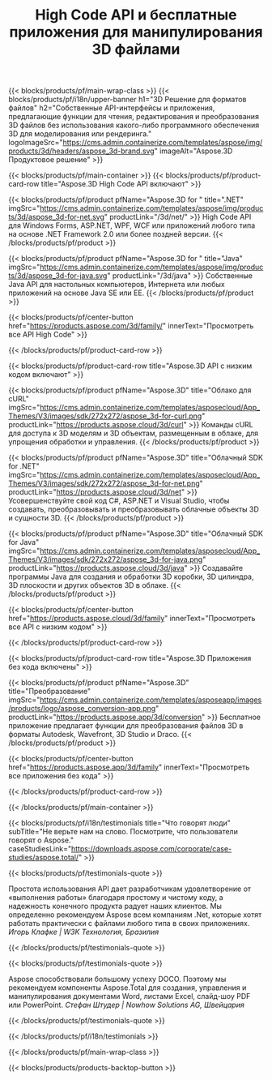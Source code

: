 ﻿---
title: High Code API и бесплатные приложения для манипулирования 3D файлами 
weight: 1460
url: /ru/
description: Создавайте, редактируйте и конвертируйте 3D файлов. Программное обеспечение для моделирования 3D не требуется. Работайте с геометрией, иерархией сцен, делитесь или разделяйте сетки, анимируйте объекты, добавляйте целевую камеру.
google_site_verification: pJzfspWbY9hmASAU3ozD0x1YVIt8rcjsmkvNtlT8jsM
---
{{< blocks/products/pf/main-wrap-class >}}
{{< blocks/products/pf/i18n/upper-banner h1="3D Решение для форматов файлов" h2="Собственные API-интерфейсы и приложения, предлагающие функции для чтения, редактирования и преобразования 3D файлов без использования какого-либо программного обеспечения 3D для моделирования или рендеринга." logoImageSrc="https://cms.admin.containerize.com/templates/aspose/img/products/3d/headers/aspose_3d-brand.svg" imageAlt="Aspose.3D Продуктовое решение" >}}

{{< blocks/products/pf/main-container >}}
{{< blocks/products/pf/product-card-row title="Aspose.3D High Code API включают" >}}

{{< blocks/products/pf/product pfName="Aspose.3D for " title=".NET" imgSrc="https://cms.admin.containerize.com/templates/aspose/img/products/3d/aspose_3d-for-net.svg" productLink="/3d/net/" >}}
High Code API для Windows Forms, ASP.NET, WPF, WCF или приложений любого типа на основе .NET Framework 2.0 или более поздней версии.
{{< /blocks/products/pf/product >}}

{{< blocks/products/pf/product pfName="Aspose.3D for " title="Java" imgSrc="https://cms.admin.containerize.com/templates/aspose/img/products/3d/aspose_3d-for-java.svg" productLink="/3d/java" >}}
Собственные Java API для настольных компьютеров, Интернета или любых приложений на основе Java SE или EE.
{{< /blocks/products/pf/product >}}

{{< blocks/products/pf/center-button href="https://products.aspose.com/3d/family/" innerText="Просмотреть все API High Code" >}}

{{< /blocks/products/pf/product-card-row >}}

{{< blocks/products/pf/product-card-row title="Aspose.3D API с низким кодом включают" >}}

{{< blocks/products/pf/product pfName="Aspose.3D" title="Облако для cURL" imgSrc="https://cms.admin.containerize.com/templates/asposecloud/App_Themes/V3/images/sdk/272x272/aspose_3d-for-curl.png" productLink="https://products.aspose.cloud/3d/curl" >}}
Команды cURL для доступа к 3D моделям и 3D объектам, размещенным в облаке, для упрощения обработки и управления.
{{< /blocks/products/pf/product >}}

{{< blocks/products/pf/product pfName="Aspose.3D" title="Облачный SDK for .NET" imgSrc="https://cms.admin.containerize.com/templates/asposecloud/App_Themes/V3/images/sdk/272x272/aspose_3d-for-net.png" productLink="https://products.aspose.cloud/3d/net" >}}
Усовершенствуйте свой код C#, ASP.NET и Visual Studio, чтобы создавать, преобразовывать и преобразовывать облачные объекты 3D и сущности 3D.
{{< /blocks/products/pf/product >}}

{{< blocks/products/pf/product pfName="Aspose.3D" title="Облачный SDK for Java" imgSrc="https://cms.admin.containerize.com/templates/asposecloud/App_Themes/V3/images/sdk/272x272/aspose_3d-for-java.png" productLink="https://products.aspose.cloud/3d/java" >}}
Создавайте программы Java для создания и обработки 3D коробки, 3D цилиндра, 3D плоскости и других объектов 3D в облаке.
{{< /blocks/products/pf/product >}}

{{< blocks/products/pf/center-button href="https://products.aspose.cloud/3d/family" innerText="Просмотреть все API с низким кодом" >}}

{{< /blocks/products/pf/product-card-row >}}

{{< blocks/products/pf/product-card-row title="Aspose.3D Приложения без кода включены" >}}

{{< blocks/products/pf/product pfName="Aspose.3D" title="Преобразование" imgSrc="https://cms.admin.containerize.com/templates/asposeapp/images/products/logo/aspose_conversion-app.png" productLink="https://products.aspose.app/3d/conversion" >}}
Бесплатное приложение предлагает функции для преобразования файлов 3D в форматы Autodesk, Wavefront, 3D Studio и Draco.
{{< /blocks/products/pf/product >}}

{{< blocks/products/pf/center-button href="https://products.aspose.app/3d/family" innerText="Просмотреть все приложения без кода" >}}

{{< /blocks/products/pf/product-card-row >}}

{{< /blocks/products/pf/main-container >}}

{{< blocks/products/pf/i18n/testimonials title="Что говорят люди" subTitle="Не верьте нам на слово. Посмотрите, что пользователи говорят о Aspose." caseStudiesLink="https://downloads.aspose.com/corporate/case-studies/aspose.total/" >}}

{{< blocks/products/pf/testimonials-quote >}}
<p class="first">
 Простота использования API дает разработчикам удовлетворение от «выполнения работы» благодаря простому и чистому коду, а надежность конечного продукта радует наших клиентов. Мы определенно рекомендуем Aspose всем компаниям .Net, которые хотят работать практически с файлами любого типа в своих приложениях.
 <em>
  Игорь Клафке | W3K Технология, Бразилия
 </em>
</p>

{{< /blocks/products/pf/testimonials-quote >}}

{{< blocks/products/pf/testimonials-quote >}}
<p class="second">
 Aspose способствовали большому успеху DOCO. Поэтому мы рекомендуем компоненты Aspose.Total для создания, управления и манипулирования документами Word, листами Excel, слайд-шоу PDF или PowerPoint.
 <em>
  Стефан Штудер | Nowhow Solutions AG, Швейцария
 </em>
</p>

{{< /blocks/products/pf/testimonials-quote >}}

{{< /blocks/products/pf/i18n/testimonials >}}

{{< /blocks/products/pf/main-wrap-class >}}

{{< blocks/products/products-backtop-button >}}